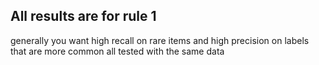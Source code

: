 ## All results are for rule 1
generally you want high recall on rare items and high precision on labels that are more common
all tested with the same data

